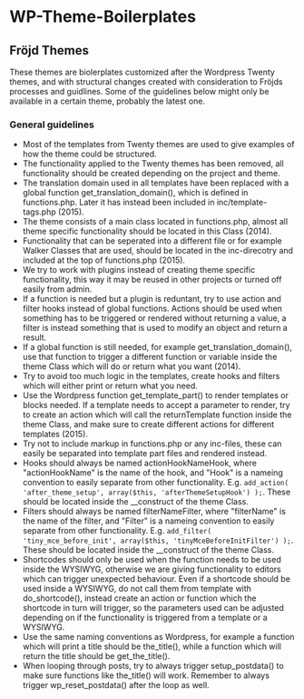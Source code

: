 # WP-Theme-Boilerplates

## Fröjd Themes
These themes are biolerplates customized after the Wordpress Twenty themes, and with structural changes created with consideration to Fröjds processes and guidlines. Some of the guidelines below might only be available in a certain theme, probably the latest one.

### General guidelines
- Most of the templates from Twenty themes are used to give examples of how the theme could be structured.
- The functionality applied to the Twenty themes has been removed, all functionality should be created depending on the project and theme.
- The translation domain used in all templates have been replaced with a global function get_translation_domain(), which is defined in functions.php. Later it has instead been included in inc/template-tags.php (2015).
- The theme consists of a main class located in functions.php, almost all theme specific functionality should be located in this Class (2014).
- Functionality that can be seperated into a different file or for example Walker Classes that are used, should be located in the inc-direcotry and included at the top of functions.php (2015).
- We try to work with plugins instead of creating theme specific functionality, this way it may be reused in other projects or turned off easily from admin.
- If a function is needed but a plugin is reduntant, try to use action and filter hooks instead of global functions. Actions should be used when something has to be triggered or rendered without returning a value, a filter is instead something that is used to modify an object and return a result.
- If a global function is still needed, for example get_translation_domain(), use that function to trigger a different function or variable inside the theme Class which will do or return what you want (2014).
- Try to avoid too much logic in the templates, create hooks and filters which will either print or return what you need.
- Use the Wordpress function get_template_part() to render templates or blocks needed. If a template needs to accept a parameter to render, try to create an action which will call the returnTemplate function inside the theme Class, and make sure to create different actions for different templates (2015).
- Try not to include markup in functions.php or any inc-files, these can easily be separated into template part files and rendered instead.
- Hooks should always be named actionHookNameHook, where "actionHookName" is the name of the hook, and "Hook" is a nameing convention to easily separate from other functionality. E.g. `add_action( 'after_theme_setup', array($this, 'afterThemeSetupHook') );`. These should be located inside the __construct of the theme Class.
- Filters should always be named filterNameFilter, where "filterName" is the name of the filter, and "Filter" is a nameing convention to easily separate from other functionality. E.g. `add_filter( 'tiny_mce_before_init', array($this, 'tinyMceBeforeInitFilter') );`. These should be located inside the __construct of the theme Class.
- Shortcodes should only be used when the function needs to be used inside the WYSIWYG, otherwise we are giving functionality to editors which can trigger unexpected behaviour. Even if a shortcode should be used inside a WYSIWYG, do not call them from template with do_shortcode(), instead create an action or function which the shortcode in turn will trigger, so the parameters used can be adjusted depending on if the functionality is triggered from a template or a WYSIWYG.
- Use the same naming conventions as Wordpress, for example a function which will print a title should be the_title(), while a function which will return the title should be get_the_title().
- When looping through posts, try to always trigger setup_postdata() to make sure functions like the_title() will work. Remember to always trigger wp_reset_postdata() after the loop as well.